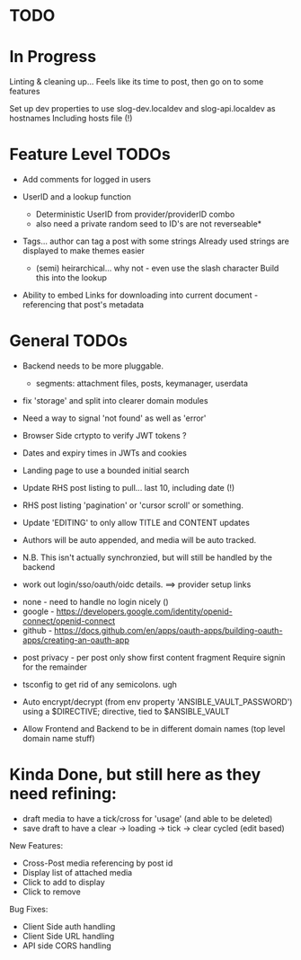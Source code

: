 
# TODO

# In Progress
Linting & cleaning up... Feels like its time to post, then go on to some features

Set up dev properties to use slog-dev.localdev and slog-api.localdev as hostnames
Including hosts file (!)


# Feature Level TODOs


* Add comments for logged in users
* UserID and a lookup function
  * Deterministic UserID from provider/providerID combo
  * also need a private random seed to ID's are not reverseable*


* Tags... author can tag a post with some strings
  Already used strings are displayed to make themes easier
  * (semi) heirarchical... why not - even use the slash character
    Build this into the lookup

* Ability to embed Links for downloading  into current document - referencing that post's metadata


# General TODOs

* Backend needs to be more pluggable.
  * segments: attachment files, posts, keymanager,  userdata
* fix 'storage' and split into clearer domain modules
* Need a way to signal 'not found' as well as 'error'

* Browser Side crtypto to verify JWT tokens ?

* Dates and expiry times in JWTs and cookies

* Landing page to use a bounded initial search

* Update RHS post listing to pull... last 10, including date (!)
* RHS post listing 'pagination' or 'cursor scroll' or something.


* Update 'EDITING' to only allow TITLE and CONTENT updates
* Authors will be auto appended, and media will be auto tracked.
* N.B. This isn't actually synchronzied, but will still be handled by the backend

* work out login/sso/oauth/oidc details.
==> provider setup links
 - none - need to handle no login nicely ()
 - google - https://developers.google.com/identity/openid-connect/openid-connect
 - github - https://docs.github.com/en/apps/oauth-apps/building-oauth-apps/creating-an-oauth-app



* post privacy - per post
  only show first content fragment
  Require signin for the remainder

* tsconfig to get rid of any semicolons. ugh

* Auto encrypt/decrypt (from env property 'ANSIBLE_VAULT_PASSWORD')
  using a $DIRECTIVE; directive, tied to $ANSIBLE_VAULT

* Allow Frontend and Backend to be in different domain names (top level domain name stuff)




# Kinda Done, but still here as they need refining:
* draft media to have a tick/cross for 'usage' (and able to be deleted)
* save draft to have a clear -> loading -> tick -> clear cycled (edit based)








New Features:

 - Cross-Post media referencing by post id
 - Display list of attached media
 - Click to add to display
 - Click to remove

Bug Fixes:

 - Client Side auth handling
 - Client Side URL handling
 - API side CORS handling
